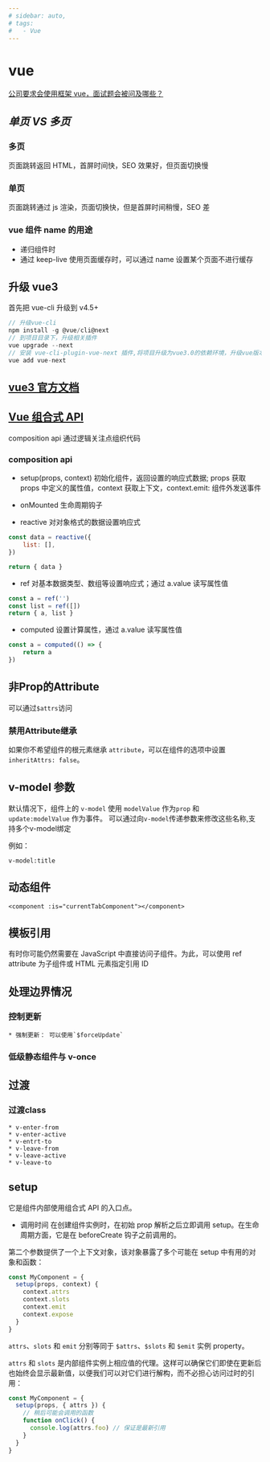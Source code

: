 ```yaml
---
# sidebar: auto,
# tags:
#   - Vue
---
```


# vue

[公司要求会使用框架 vue，面试题会被问及哪些？](https://mp.weixin.qq.com/s/ZIRcoEWjRzJYXpbU1WVnTg)



## _单页 VS 多页_

### 多页

页面跳转返回 HTML，首屏时间快，SEO 效果好，但页面切换慢

### 单页

页面跳转通过 js 渲染，页面切换快，但是首屏时间稍慢，SEO 差

### vue 组件 name 的用途

-   递归组件时
-   通过 keep-live 使用页面缓存时，可以通过 name 设置某个页面不进行缓存


## 升级 vue3

首先把 vue-cli 升级到 v4.5+

```js
// 升级vue-cli
npm install -g @vue/cli@next
// 到项目目录下，升级相关插件
vue upgrade --next
// 安装 vue-cli-plugin-vue-next 插件,将项目升级为vue3.0的依赖环境，升级vue版本，vue-router,vuex升级到4.x版本
vue add vue-next
```

## [vue3 官方文档](https://v3.vuejs.org/guide/installation.html#cli)

## [Vue 组合式 API](https://composition-api.vuejs.org/zh/#%E6%A6%82%E8%BF%B0)

composition api 通过逻辑关注点组织代码

### composition api

-   setup(props, context)
    初始化组件，返回设置的响应式数据; props 获取 props 中定义的属性值，context 获取上下文，context.emit: 组件外发送事件

-   onMounted
    生命周期钩子

-   reactive
    对对象格式的数据设置响应式

```js
const data = reactive({
	list: [],
})

return { data }
```

-   ref
    对基本数据类型、数组等设置响应式；通过 a.value 读写属性值

```js
const a = ref('')
const list = ref([])
return { a, list }
```

-   computed
    设置计算属性，通过 a.value 读写属性值

```js
const a = computed(() => {
	return a
})
```

## 非Prop的Attribute
可以通过`$attrs`访问
### 禁用Attribute继承
如果你不希望组件的根元素继承 `attribute`，可以在组件的选项中设置 `inheritAttrs: false`。

## v-model 参数
默认情况下，组件上的 `v-model` 使用 `modelValue` 作为`prop` 和 `update:modelValue` 作为事件。
可以通过向`v-model`传递参数来修改这些名称,支持多个v-model绑定

例如：
````
v-model:title

````

## 动态组件
````
<component :is="currentTabComponent"></component>
````

## 模板引用
有时你可能仍然需要在 JavaScript 中直接访问子组件。为此，可以使用 ref attribute 为子组件或 HTML 元素指定引用 ID

## 处理边界情况
### 控制更新
    * 强制更新： 可以使用`$forceUpdate`
### 低级静态组件与 v-once

## 过渡
### 过渡class
    * v-enter-from
    * v-enter-active
    * v-entrt-to
    * v-leave-from
    * v-leave-active
    * v-leave-to
    

## setup
它是组件内部使用组合式 API 的入口点。
* 调用时间
在创建组件实例时，在初始 prop 解析之后立即调用 setup。在生命周期方面，它是在 beforeCreate 钩子之前调用的。


第二个参数提供了一个上下文对象，该对象暴露了多个可能在 setup 中有用的对象和函数：
````js
const MyComponent = {
  setup(props, context) {
    context.attrs
    context.slots
    context.emit
    context.expose
  }
}
````
`attrs`、`slots` 和 `emit` 分别等同于 `$attrs`、`$slots` 和 `$emit` 实例 property。

`attrs` 和 `slots` 是内部组件实例上相应值的代理。这样可以确保它们即使在更新后也始终会显示最新值，以便我们可以对它们进行解构，而不必担心访问过时的引用：
````js
const MyComponent = {
  setup(props, { attrs }) {
    // 稍后可能会调用的函数
    function onClick() {
      console.log(attrs.foo) // 保证是最新引用
    }
  }
}
````